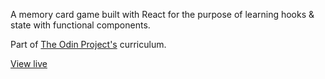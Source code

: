 A memory card game built with React for the purpose of learning hooks & state with functional components.

Part of [The Odin Project's](https://www.theodinproject.com/courses/javascript/lessons/memory-card) curriculum.

[View live](https://nsars19.github.io/memory-game/)
